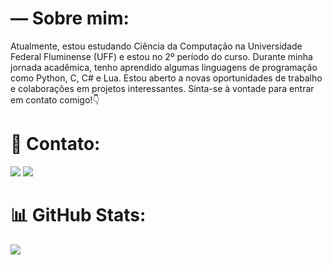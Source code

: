 # — Sobre mim:

Atualmente, estou estudando Ciência da Computação na Universidade Federal Fluminense (UFF) e estou no 2º período do curso. Durante minha jornada acadêmica, tenho aprendido algumas linguagens de programação como Python, C, C# e Lua. Estou aberto a novas oportunidades de trabalho e colaborações em projetos interessantes. Sinta-se à vontade para entrar em contato comigo!👇

# 📧 Contato:

<a href="mailto:lucasmirandaniteroi@gmail.com"><img src="https://img.shields.io/badge/Gmail-D14836?style=for-the-badge&logo=gmail&logoColor=black"/><a/>
<a href="https://wa.me/+55 21 99572-2611"><img src="https://img.shields.io/badge/WhatsApp-25D366?style=for-the-badge&logo=whatsapp&logoColor=white"/><a/>

# 📊 GitHub Stats:
![](https://github-readme-stats.vercel.app/api?username=onlyzwei&theme=transparent&hide_border=true&include_all_commits=true&count_private=true)<br/>
[](https://github-readme-stats.vercel.app/api/top-langs/?username=onlyzwei&theme=transparent&hide_border=false&include_all_commits=true&count_private=true&layout=compact)
